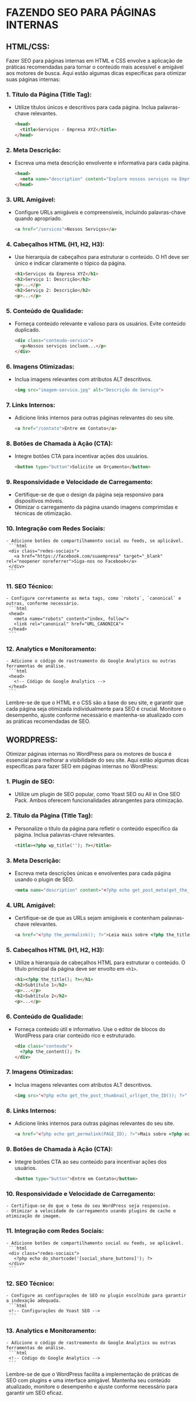 # FAZENDO SEO PARA PÁGINAS INTERNAS
## HTML/CSS:
Fazer SEO para páginas internas em HTML e CSS envolve a aplicação de práticas recomendadas para tornar o conteúdo mais acessível e amigável aos motores de busca. Aqui estão algumas dicas específicas para otimizar suas páginas internas:

### 1. **Título da Página (Title Tag):**
   - Utilize títulos únicos e descritivos para cada página. Inclua palavras-chave relevantes.
     ```html
     <head>
       <title>Serviços - Empresa XYZ</title>
     </head>
     ```

### 2. **Meta Descrição:**
   - Escreva uma meta descrição envolvente e informativa para cada página.
     ```html
     <head>
       <meta name="description" content="Explore nossos serviços na Empresa XYZ. Oferecemos soluções de alta qualidade para atender às suas necessidades.">
     </head>
     ```

### 3. **URL Amigável:**
   - Configure URLs amigáveis e compreensíveis, incluindo palavras-chave quando apropriado.
     ```html
     <a href="/servicos">Nossos Serviços</a>
     ```

### 4. **Cabeçalhos HTML (H1, H2, H3):**
   - Use hierarquia de cabeçalhos para estruturar o conteúdo. O H1 deve ser único e indicar claramente o tópico da página.
     ```html
     <h1>Serviços da Empresa XYZ</h1>
     <h2>Serviço 1: Descrição</h2>
     <p>...</p>
     <h2>Serviço 2: Descrição</h2>
     <p>...</p>
     ```

### 5. **Conteúdo de Qualidade:**
   - Forneça conteúdo relevante e valioso para os usuários. Evite conteúdo duplicado.
     ```html
     <div class="conteudo-servico">
       <p>Nossos serviços incluem...</p>
     </div>
     ```

### 6. **Imagens Otimizadas:**
   - Inclua imagens relevantes com atributos ALT descritivos.
     ```html
     <img src="imagem-servico.jpg" alt="Descrição do Serviço">
     ```

### 7. **Links Internos:**
   - Adicione links internos para outras páginas relevantes do seu site.
     ```html
     <a href="/contato">Entre em Contato</a>
     ```

### 8. **Botões de Chamada à Ação (CTA):**
   - Integre botões CTA para incentivar ações dos usuários.
     ```html
     <button type="button">Solicite um Orçamento</button>
     ```

### 9. **Responsividade e Velocidade de Carregamento:**
   - Certifique-se de que o design da página seja responsivo para dispositivos móveis.
   - Otimizar o carregamento da página usando imagens comprimidas e técnicas de otimização.

### 10. **Integração com Redes Sociais:**
    - Adicione botões de compartilhamento social ou feeds, se aplicável.
     ```html
     <div class="redes-sociais">
       <a href="https://facebook.com/suaempresa" target="_blank" rel="noopener noreferrer">Siga-nos no Facebook</a>
     </div>
     ```

### 11. **SEO Técnico:**
    - Configure corretamente as meta tags, como `robots`, `canonical` e outras, conforme necessário.
     ```html
     <head>
       <meta name="robots" content="index, follow">
       <link rel="canonical" href="URL_CANONICA">
     </head>
     ```

### 12. **Analytics e Monitoramento:**
    - Adicione o código de rastreamento do Google Analytics ou outras ferramentas de análise.
     ```html
     <head>
       <!-- Código do Google Analytics -->
     </head>
     ```

Lembre-se de que o HTML e o CSS são a base do seu site, e garantir que cada página seja otimizada individualmente para SEO é crucial. Monitore o desempenho, ajuste conforme necessário e mantenha-se atualizado com as práticas recomendadas de SEO.

## WORDPRESS:
Otimizar páginas internas no WordPress para os motores de busca é essencial para melhorar a visibilidade do seu site. Aqui estão algumas dicas específicas para fazer SEO em páginas internas no WordPress:

### 1. **Plugin de SEO:**
   - Utilize um plugin de SEO popular, como Yoast SEO ou All in One SEO Pack. Ambos oferecem funcionalidades abrangentes para otimização.

### 2. **Título da Página (Title Tag):**
   - Personalize o título da página para refletir o conteúdo específico da página. Inclua palavras-chave relevantes.
     ```html
     <title><?php wp_title(''); ?></title>
     ```

### 3. **Meta Descrição:**
   - Escreva meta descrições únicas e envolventes para cada página usando o plugin de SEO.
     ```html
     <meta name="description" content="<?php echo get_post_meta(get_the_ID(), '_yoast_wpseo_metadesc', true); ?>">
     ```

### 4. **URL Amigável:**
   - Certifique-se de que as URLs sejam amigáveis e contenham palavras-chave relevantes.
     ```html
     <a href="<?php the_permalink(); ?>">Leia mais sobre <?php the_title(); ?></a>
     ```

### 5. **Cabeçalhos HTML (H1, H2, H3):**
   - Utilize a hierarquia de cabeçalhos HTML para estruturar o conteúdo. O título principal da página deve ser envolto em `<h1>`.
     ```html
     <h1><?php the_title(); ?></h1>
     <h2>Subtítulo 1</h2>
     <p>...</p>
     <h2>Subtítulo 2</h2>
     <p>...</p>
     ```

### 6. **Conteúdo de Qualidade:**
   - Forneça conteúdo útil e informativo. Use o editor de blocos do WordPress para criar conteúdo rico e estruturado.
     ```html
     <div class="conteudo">
       <?php the_content(); ?>
     </div>
     ```

### 7. **Imagens Otimizadas:**
   - Inclua imagens relevantes com atributos ALT descritivos.
     ```html
     <img src="<?php echo get_the_post_thumbnail_url(get_the_ID()); ?>" alt="<?php the_title(); ?>">
     ```

### 8. **Links Internos:**
   - Adicione links internos para outras páginas relevantes do seu site.
     ```html
     <a href="<?php echo get_permalink(PAGE_ID); ?>">Mais sobre <?php echo get_the_title(PAGE_ID); ?></a>
     ```

### 9. **Botões de Chamada à Ação (CTA):**
   - Integre botões CTA ao seu conteúdo para incentivar ações dos usuários.
     ```html
     <button type="button">Entre em Contato</button>
     ```

### 10. **Responsividade e Velocidade de Carregamento:**
    - Certifique-se de que o tema do seu WordPress seja responsivo.
    - Otimizar a velocidade de carregamento usando plugins de cache e otimização de imagem.

### 11. **Integração com Redes Sociais:**
    - Adicione botões de compartilhamento social ou feeds, se aplicável.
     ```html
     <div class="redes-sociais">
       <?php echo do_shortcode('[social_share_buttons]'); ?>
     </div>
     ```

### 12. **SEO Técnico:**
    - Configure as configurações de SEO no plugin escolhido para garantir a indexação adequada.
     ```html
     <!-- Configurações do Yoast SEO -->
     ```

### 13. **Analytics e Monitoramento:**
    - Adicione o código de rastreamento do Google Analytics ou outras ferramentas de análise.
     ```html
     <!-- Código do Google Analytics -->
     ```

Lembre-se de que o WordPress facilita a implementação de práticas de SEO com plugins e uma interface amigável. Mantenha seu conteúdo atualizado, monitore o desempenho e ajuste conforme necessário para garantir um SEO eficaz.